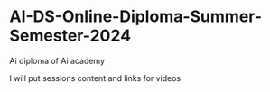 # AI-DS-Online-Diploma-Summer-Semester-2024
Ai diploma of Ai academy

I will put sessions content and links for videos
